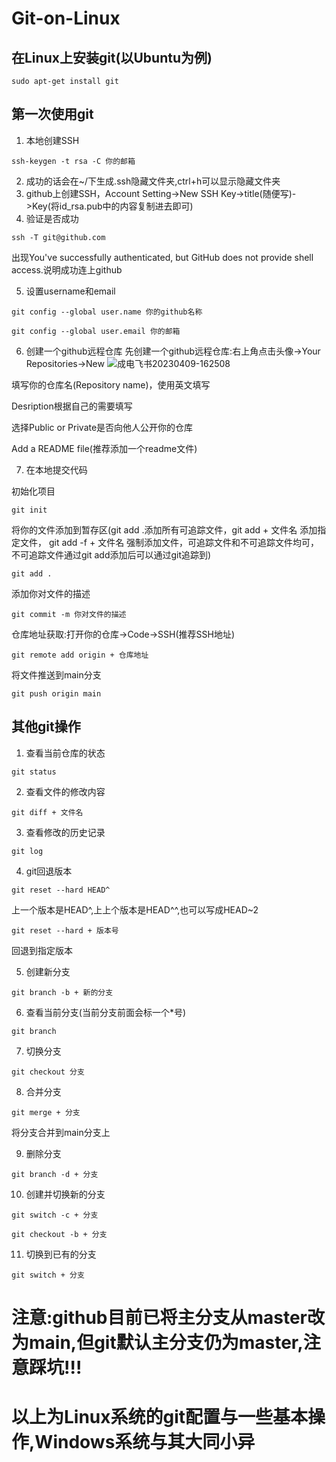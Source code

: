 # Git-on-Linux

## 在Linux上安装git(以Ubuntu为例)
`sudo apt-get install git`

## 第一次使用git
1. 本地创建SSH

`ssh-keygen -t rsa -C 你的邮箱`

2. 成功的话会在~/下生成.ssh隐藏文件夹,ctrl+h可以显示隐藏文件夹
3. github上创建SSH，Account Setting->New SSH Key->title(随便写)->Key(将id_rsa.pub中的内容复制进去即可)
4. 验证是否成功

`ssh -T git@github.com`

出现You've successfully authenticated, but GitHub does not provide shell access.说明成功连上github

5. 设置username和email

`git config --global user.name 你的github名称`

`git config --global user.email 你的邮箱`

6. 创建一个github远程仓库
先创建一个github远程仓库:右上角点击头像->Your Repositories->New
![成电飞书20230409-162508](https://user-images.githubusercontent.com/90328028/230762401-f68697d7-86b3-490e-a030-8482af1157b0.png)

填写你的仓库名(Repository name)，使用英文填写

Desription根据自己的需要填写

选择Public or Private是否向他人公开你的仓库

Add a README file(推荐添加一个readme文件)

7. 在本地提交代码

初始化项目

`git init`

将你的文件添加到暂存区(git add .添加所有可追踪文件，git add + 文件名 添加指定文件， git add -f + 文件名 强制添加文件，可追踪文件和不可追踪文件均可，不可追踪文件通过git add添加后可以通过git追踪到)

`git add .`

添加你对文件的描述

`git commit -m 你对文件的描述`

仓库地址获取:打开你的仓库->Code->SSH(推荐SSH地址)

`git remote add origin + 仓库地址`

将文件推送到main分支

`git push origin main`

## 其他git操作

1. 查看当前仓库的状态

`git status`

2. 查看文件的修改内容

`git diff + 文件名`

3. 查看修改的历史记录

`git log`

4. git回退版本

`git reset --hard HEAD^`

上一个版本是HEAD^,上上个版本是HEAD^^,也可以写成HEAD~2

`git reset --hard + 版本号`

回退到指定版本

5. 创建新分支

`git branch -b + 新的分支`

6. 查看当前分支(当前分支前面会标一个*号)

`git branch`

7. 切换分支

`git checkout 分支`

8. 合并分支

`git merge + 分支`

将分支合并到main分支上

9. 删除分支

`git branch -d + 分支`

10. 创建并切换新的分支

`git switch -c + 分支`

`git checkout -b + 分支`

11. 切换到已有的分支

`git switch + 分支`

# 注意:github目前已将主分支从master改为main,但git默认主分支仍为master,注意踩坑!!!

# 以上为Linux系统的git配置与一些基本操作,Windows系统与其大同小异
